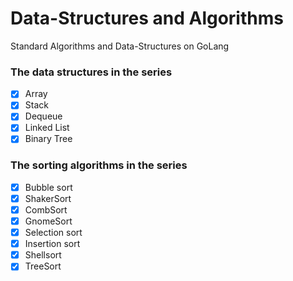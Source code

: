 # Data-Structures and Algorithms
Standard Algorithms and Data-Structures on GoLang

### The data structures in the series

- [x] Array
- [x] Stack
- [x] Dequeue
- [x] Linked List
- [x] Binary Tree

### The sorting algorithms in the series

- [x] Bubble sort
- [x] ShakerSort
- [x] CombSort
- [x] GnomeSort
- [x] Selection sort
- [x] Insertion sort
- [x] Shellsort
- [x] TreeSort
